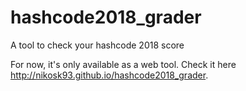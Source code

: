 # hashcode2018_grader
A tool to check your hashcode 2018 score

For now, it's only available as a web tool. Check it here http://nikosk93.github.io/hashcode2018_grader.